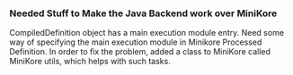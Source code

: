 ### Needed Stuff to Make the Java Backend work over MiniKore
CompiledDefinition object has a main execution module entry. Need some way of specifying the main execution module in Minikore Processed Definition.
In order to fix the problem, added a class to MiniKore called MiniKore utils, which helps with such tasks. 

